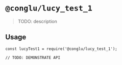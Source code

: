 # `@conglu/lucy_test_1`

> TODO: description

## Usage

```
const lucyTest1 = require('@conglu/lucy_test_1');

// TODO: DEMONSTRATE API
```

